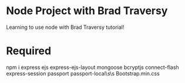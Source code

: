 # Node Project with Brad Traversy
Learning to use node with Brad Traversy tutorial!

# Required
npm i express ejs express-ejs-layout mongoose bcryptjs connect-flash express-session passport passport-local\s\s
Bootstrap.min.css
